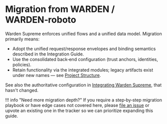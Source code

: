 # Migration from WARDEN / WARDEN‑roboto

Warden Supreme enforces unified flows and a unified data model. Migration primarily means:

- Adopt the unified request/response envelopes and binding semantics described in the Integration Guide.
- Use the consolidated back‑end configuration (trust anchors, identities, policies).
- Retain functionality via the integrated modules; legacy artifacts exist under new names — see [Project Structure](structure.md).

See also the authoritative configuration in [Integrating Warden Supreme](supreme.md#back-end-configuration), that hasn't changed.

!!! info "Need more migration depth?"
    If you require a step‑by‑step migration playbook or have edge cases not covered here, please [file an issue](https://github.com/a-sit-plus/warden-supreme/issues/new)
    or upvote an existing one in the tracker so we can prioritize expanding this guide.